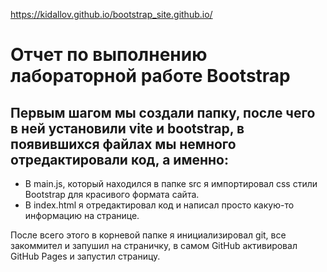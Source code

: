 https://kidallov.github.io/bootstrap_site.github.io/

# Отчет по выполнению лабораторной работе Bootstrap

## Первым шагом мы создали папку, после чего в ней установили vite и bootstrap, в появившихся файлах мы немного отредактировали код, а именно:
* В main.js, который находился в папке src я импортировал css стили Bootstrap для красивого формата сайта.
* В index.html я отредактировал код и написал просто какую-то информацию на странице.

После всего этого в корневой папке я инициализировал git, все закоммител и запушил на страничку, в самом GitHub активировал GitHub Pages и запустил страницу.
